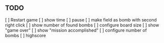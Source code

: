 
## TODO

[ ] Restart game
[ ] show time
[ ] pause
[ ] make field as bomb with second right click
[ ] show number of found bombs
[ ] configure board size
[ ] show "game over"
[ ] show "mission accomplished"
[ ] configure number of bombs
[ ] highscore
